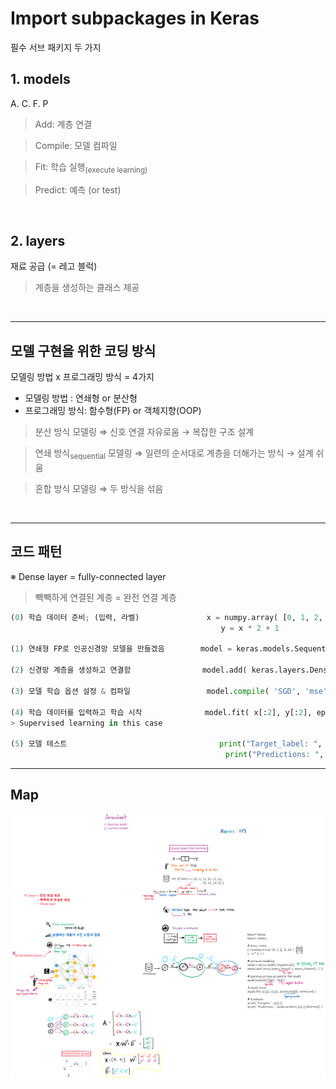 # Import subpackages in Keras 
필수 서브 패키지 두 가지 

## 1. models

A. C. F. P
> Add: 계층 연결 <br/>

> Compile: 모델 컴파일<br/> 

> Fit: 학습 실행<sub>(execute learning)</sub> <br/>

> Predict: 예측 (or test)

<br/>

## 2. layers
재료 공급 (= 레고 블럭) 
> 계층을 생성하는 클래스 제공 

<br/>

***

## 모델 구현을 위한 코딩 방식 
모델링 방법 x 프로그래밍 방식 = 4가지 

* 모델링 방법    : 연쇄형 or 분산형 <br/>
* 프로그래밍 방식: 함수형(FP) or 객체지향(OOP) <br/> 


>분산 방식 모델링                      ⇒  신호 연결 자유로움 → 복잡한 구조 설계 <br/>

>연쇄 방식<sub>sequential</sub> 모델링 ⇒  일련의 순서대로 계층을 더해가는 방식 → 설계 쉬움<br/>

>혼합 방식 모델링                      ⇒  두 방식을 섞음 
<br/>

***
##  코드 패턴  
※ Dense layer = fully-connected layer 
> 빽빽하게 연결된 계층 = 완전 연결 계층 

```python 
(0) 학습 데이터 준비; (입력, 라벨)               x = numpy.array( [0, 1, 2, 3, 4] ) 
                                               y = x * 2 + 1 

(1) 연쇄형 FP로 인공신경망 모델을 만들겠음        model = keras.models.Sequential() 

(2) 신경망 계층을 생성하고 연결함                model.add( keras.layers.Dense( 1, input_shape=(1,) ))  #깊이:1 , 입렵노드 1개 

(3) 모델 학습 옵션 설정 & 컴파일                 model.compile( 'SGD', 'mse' )              

(4) 학습 데이터를 입력하고 학습 시작              model.fit( x[:2], y[:2], epochs = 1000, verbose = 0)   # verbose: 학습 진행 사항의 표시 여부 
> Supervised learning in this case

(5) 모델 테스트                                  print("Target_label: ", y[2:])
                                                print("Predictions: ", model.predict( x[2:]).flatten() ) 
```
***
## Map 
![](./Mapping.png)
